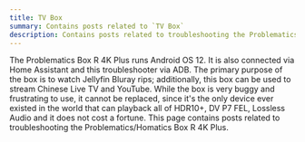 ```yaml
---
title: TV Box
summary: Contains posts related to `TV Box`
description: Contains posts related to troubleshooting the Problematics/Homatics Box R 4K Plus.
---
```

The Problematics Box R 4K Plus runs Android OS 12. It is also connected via Home Assistant and this troubleshooter via ADB. The primary purpose of the box is to watch Jellyfin Bluray rips; additionally, this box can be used to stream Chinese Live TV and YouTube. While the box is very buggy and frustrating to use, it cannot be replaced, since it's the only device ever existed in the world that can playback all of HDR10+, DV P7 FEL, Lossless Audio and it does not cost a fortune. This page contains posts related to troubleshooting the Problematics/Homatics Box R 4K Plus.

